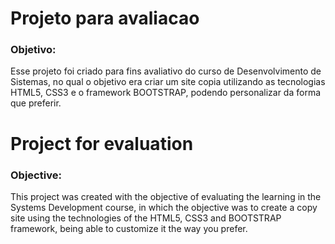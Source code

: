 # Projeto para avaliacao
   
   ### Objetivo:
   Esse projeto foi criado para fins avaliativo do curso de Desenvolvimento de Sistemas, no qual o objetivo era criar um site copia utilizando as tecnologias HTML5, CSS3  e o framework BOOTSTRAP, podendo personalizar da forma que preferir.


# Project for evaluation
   
   ### Objective:
   This project was created with the objective of evaluating the learning in the Systems Development course, in which the objective was to create a copy site using the technologies of the HTML5, CSS3 and BOOTSTRAP framework, being able to customize it the way you prefer.
